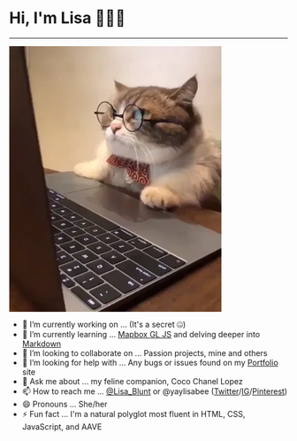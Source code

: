 # Hi, I'm Lisa 👩🏾‍💻

***

<img align="center" src="https://github.com/lisablunt/lisablunt.github.io/blob/master/img/workcat.gif?raw=true"></a>

- 🔭 I’m currently working on ... (It's a secret :zipper_mouth_face:)
- 🌱 I’m currently learning ... [Mapbox GL JS](https://docs.mapbox.com/mapbox-gl-js/api/) and delving deeper into [Markdown](https://guides.github.com/features/mastering-markdown/)
- 👯 I’m looking to collaborate on ... Passion projects, mine and others
- 🤔 I’m looking for help with ... Any bugs or issues found on my [Portfolio](https://lisablunt.github.io) site
- 💬 Ask me about ... my feline companion, Coco Chanel Lopez
- 📫 How to reach me ... [@Lisa_Blunt](http://www.twitter.com/lisa_blunt) or @yaylisabee ([Twitter](http://www.twitter.com/yaylisabee)/[IG](http://www.instagram.com/yaylisabee)/[Pinterest](http://www.pinterest.com/yaylisabee))
- 😄 Pronouns ... She/her
- ⚡ Fun fact ... I'm a natural polyglot most fluent in HTML, CSS, JavaScript, and AAVE 

